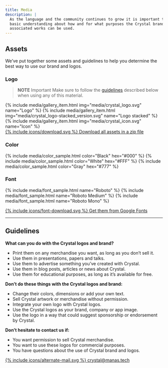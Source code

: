 ```yaml
---
title: Media
description: |
  As the language and the community continues to grow it is important to have
  basic understanding about how and for what purposes the Crystal brand and
  associated works can be used.
---
```


## Assets

We’ve put together some assets and guidelines to help you determine the best way
to use our brand and logos.

### Logo


> **NOTE** Important
> Make sure to follow the [guidelines](#guidelines) described below when using any of this material.

<div class="cards-list">
  {% include media/gallery_item.html img="media/crystal_logo.svg" name="Logo" %}
  {% include media/gallery_item.html img="media/crystal_logo-stacked_version.svg" name="Logo stacked" %}
  {% include media/gallery_item.html img="media/crystal_icon.svg" name="Icon" %}
</div>

<div class="link-item">
  <a href="/media/crystal-media-kit-6e57ec7.zip">
    {% include icons/download.svg %}
    Download all assets in a zip file
  </a>
</div>

### Color

<div class="cards-list">
  {% include media/color_sample.html color="Black" hex="#000" %}
  {% include media/color_sample.html color="White" hex="#FFF" %}
  {% include media/color_sample.html color="Gray" hex="#777" %}
</div>

### Font

{% include media/font_sample.html name="Roboto" %}
{% include media/font_sample.html name="Roboto Medium" %}
{% include media/font_sample.html name="Roboto Mono" %}

<div class="link-item">
  <a href="https://fonts.google.com/selection?query=robot&selection.family=Roboto+Mono:500|Roboto:400,500" target="_blank">
    {% include icons/font-download.svg %}
    Get them from Google Fonts
  </a>
</div>

<hr />

## Guidelines

**What can you do with the Crystal logos and brand?**

<ul class="yes">
  <li>Print them on any merchandise you want, as long as you don’t sell it.</li>
  <li>Use them in presentations, papers and talks. </li>
  <li>Use them to advertise something you’ve created with Crystal.</li>
  <li>Use them in blog posts, articles or news about Crystal.</li>
  <li>Use them for educational purposes, as long as it’s available for free. </li>
</ul>

**Don’t do these things with the Crystal logos and brand:**

<ul class="no">
  <li>Change their colors, dimensions or add your own text.</li>
  <li>Sell Crystal artwork or merchandise without permission.</li>
  <li>Integrate your own logo with Crystal logos.</li>
  <li>Use the Crystal logos as your brand, company or app image.</li>
  <li>Use the logo in a way that could suggest sponsorship or endorsement by Crystal.</li>
</ul>

**Don’t hesitate to contact us if:**

* You want permission to sell Crystal merchandise.
* You want to use these logos for commercial purposes.
* You have questions about the use of Crystal brand and logos.

<div class="link-item">
  <a href="mailto:crystal@manas.tech">
    {% include icons/alternate-mail.svg %}
    crystal@manas.tech
  </a>
</div>
